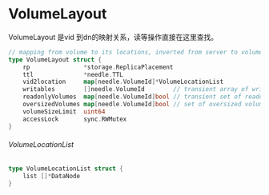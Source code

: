 # VolumeLayout

VolumeLayout 是vid 到dn的映射关系，读等操作直接在这里查找。

```go
// mapping from volume to its locations, inverted from server to volume
type VolumeLayout struct {
	rp               *storage.ReplicaPlacement
	ttl              *needle.TTL
	vid2location     map[needle.VolumeId]*VolumeLocationList
	writables        []needle.VolumeId        // transient array of writable volume id
	readonlyVolumes  map[needle.VolumeId]bool // transient set of readonly volumes
	oversizedVolumes map[needle.VolumeId]bool // set of oversized volumes
	volumeSizeLimit  uint64
	accessLock       sync.RWMutex
}
```



######  VolumeLocationList

```go
type VolumeLocationList struct {
	list []*DataNode
}
```

